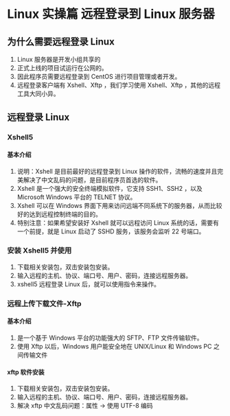 # Linux 实操篇 远程登录到 Linux 服务器
## 为什么需要远程登录 Linux
1. Linux 服务器是开发小组共享的
2. 正式上线的项目试运行在公网的。
3. 因此程序员需要远程登录到 CentOS 进行项目管理或者开发。
4. 远程登录客户端有 Xshell、Xftp ，我们学习使用 Xshell、Xftp ，其他的远程工具大同小异。

## 远程登录 Linux
### Xshell5
#### 基本介绍
1. 说明：Xshell 是目前最好的远程登录到 Linux 操作的软件，流畅的速度并且完美解决了中文乱码的问题，是目前程序员首选的软件。
2. Xshell 是一个强大的安全终端模拟软件，它支持 SSH1、SSH2 ，以及 Microsoft Windows 平台的 TELNET 协议。
3. Xshell 可以在 Windows 界面下用来访问远端不同系统下的服务器，从而比较好的达到远程控制终端的目的。
4. 特别注意：如果希望安装好 Xshell 就可以远程访问 Linux 系统的话，需要有一个前提，就是 Linux 启动了 SSHD 服务，该服务会监听 22 号端口。


### 安装 Xshell5 并使用
1. 下载相关安装包，双击安装包安装。
2. 输入远程的主机、协议、端口号、用户、密码，连接远程服务器。
3. xshell5 远程登录 Linux 后，就可以使用指令来操作。

### 远程上传下载文件-Xftp
#### 基本介绍
1. 是一个基于 Windows 平台的功能强大的 SFTP、FTP 文件传输软件。
2. 使用 Xftp 以后，Windows 用户能安全地在 UNIX/Linux 和 Windows PC 之间传输文件

#### xftp 软件安装
1. 下载相关安装包，双击安装包安装。
2. 输入远程的主机、协议、端口号、用户、密码，连接远程服务器。
3. 解决 xftp 中文乱码问题：属性 -> 使用 UTF-8 编码


